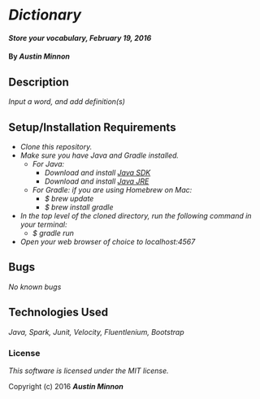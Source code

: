 # _Dictionary_

#### _Store your vocabulary, February 19, 2016_

#### By _**Austin Minnon**_

## Description

_Input a word, and add definition(s)_

## Setup/Installation Requirements

* _Clone this repository._
* _Make sure you have Java and Gradle installed._
    * _For Java:_
        * _Download and install [Java SDK](http://www.oracle.com/technetwork/java/javase/downloads/jdk8-downloads-2133151.html)_
        * _Download and install [Java JRE](http://www.java.com/en/)_
    * _For Gradle: if you are using Homebrew on Mac:_
        * _$ brew update_
        * _$ brew install gradle_
* _In the top level of the cloned directory, run the following command in your terminal:_
    * _$ gradle run_
* _Open your web browser of choice to localhost:4567_

## Bugs

_No known bugs_

## Technologies Used

_Java, Spark, Junit, Velocity, Fluentlenium, Bootstrap_

### License

_This software is licensed under the MIT license._

Copyright (c) 2016 _**Austin Minnon**_
